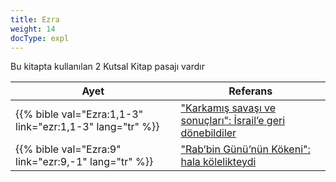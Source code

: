 ```yaml
---
title: Ezra
weight: 14
docType: expl
---
```


Bu kitapta kullanılan 2 Kutsal Kitap pasajı vardır

| Ayet | Referans |
|-------|-----------|
| {{% bible val="Ezra:1,1-3" link="ezr:1,1-3" lang="tr" %}} | ["Karkamış savaşı ve sonuçları":  İsrail’e geri dönebildiler](/expl/../expl/content/bowls/armageddon-and-the-battle-of-karkemish#7fa7) |
| {{% bible val="Ezra:9" link="ezr:9,-1" lang="tr" %}} | ["Rab’bin Günü’nün Kökeni": hala kölelikteydi](/expl/../expl/background/israel/the-day-of-the-lord#45df) |
